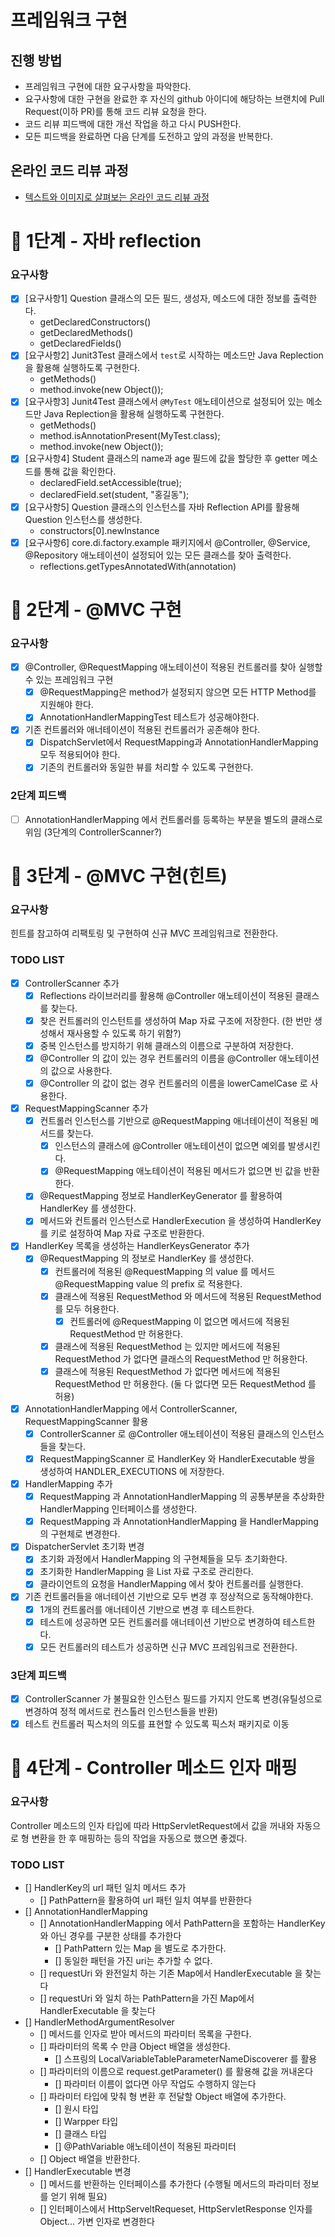 # 프레임워크 구현
## 진행 방법
* 프레임워크 구현에 대한 요구사항을 파악한다.
* 요구사항에 대한 구현을 완료한 후 자신의 github 아이디에 해당하는 브랜치에 Pull Request(이하 PR)를 통해 코드 리뷰 요청을 한다.
* 코드 리뷰 피드백에 대한 개선 작업을 하고 다시 PUSH한다.
* 모든 피드백을 완료하면 다음 단계를 도전하고 앞의 과정을 반복한다.

## 온라인 코드 리뷰 과정
* [텍스트와 이미지로 살펴보는 온라인 코드 리뷰 과정](https://github.com/next-step/nextstep-docs/tree/master/codereview)

# 🚀 1단계 - 자바 reflection

### 요구사항
- [x] [요구사항1] Question 클래스의 모든 필드, 생성자, 메소드에 대한 정보를 출력한다.
  - getDeclaredConstructors()
  - getDeclaredMethods()
  - getDeclaredFields()
- [x] [요구사항2] Junit3Test 클래스에서 `test`로 시작하는 메소드만 Java Replection을 활용해 실행하도록 구현한다.
  - getMethods()
  - method.invoke(new Object());
- [x] [요구사항3] Junit4Test 클래스에서 `@MyTest` 애노테이션으로 설정되어 있는 메소드만 Java Replection을 활용해 실행하도록 구현한다.
  - getMethods()
  - method.isAnnotationPresent(MyTest.class);
  - method.invoke(new Object()); 
- [x] [요구사항4] Student 클래스의 name과 age 필드에 값을 할당한 후 getter 메소드를 통해 값을 확인한다.
  - declaredField.setAccessible(true);
  - declaredField.set(student, "홍길동"); 
- [x] [요구사항5] Question 클래스의 인스턴스를 자바 Reflection API를 활용해 Question 인스턴스를 생성한다.
  - constructors[0].newInstance
- [x] [요구사항6] core.di.factory.example 패키지에서 @Controller, @Service, @Repository 애노테이션이 설정되어 있는 모든 클래스를 찾아 출력한다.
  - reflections.getTypesAnnotatedWith(annotation)

# 🚀 2단계 - @MVC 구현

### 요구사항
- [x] @Controller, @RequestMapping 애노테이션이 적용된 컨트롤러를 찾아 실행할 수 있는 프레임워크 구현
  - [x] @RequestMapping은 method가 설정되지 않으면 모든 HTTP Method를 지원해야 한다.
  - [x] AnnotationHandlerMappingTest 테스트가 성공해야한다.
- [x] 기존 컨트롤러와 애너테이션이 적용된 컨트롤러가 공존해야 한다.
  - [x] DispatchServlet에서 RequestMapping과 AnnotationHandlerMapping 모두 적용되어야 한다.
  - [x] 기존의 컨트롤러와 동일한 뷰를 처리할 수 있도록 구현한다.

### 2단계 피드백
- [ ] AnnotationHandlerMapping 에서 컨트롤러를 등록하는 부분을 별도의 클래스로 위임 (3단계의 ControllerScanner?)


# 🚀 3단계 - @MVC 구현(힌트)

### 요구사항
힌트를 참고하여 리팩토링 및 구현하여 신규 MVC 프레임워크로 전환한다.

### TODO LIST
- [x] ControllerScanner 추가
  - [x] Reflections 라이브러리를 활용해 @Controller 애노테이션이 적용된 클래스를 찾는다.
  - [x] 찾은 컨트롤러의 인스턴트를 생성하여 Map 자료 구조에 저장한다. (한 번만 생성해서 재사용할 수 있도록 하기 위함?)
  - [x] 중복 인스턴스를 방지하기 위해 클래스의 이름으로 구분하여 저장한다.
  - [x] @Controller 의 값이 있는 경우 컨트롤러의 이름을 @Controller 애노테이션의 값으로 사용한다.
  - [x] @Controller 의 값이 없는 경우 컨트롤러의 이름을 lowerCamelCase 로 사용한다.
- [x] RequestMappingScanner 추가
  - [x] 컨트롤러 인스턴스를 기반으로 @RequestMapping 애너테이션이 적용된 메서드를 찾는다. 
    - [x] 인스턴스의 클래스에 @Controller 애노테이션이 없으면 예외를 발생시킨다.
    - [x] @RequestMapping 애노테이션이 적용된 메서드가 없으면 빈 값을 반환한다.
  - [x] @RequestMapping 정보로 HandlerKeyGenerator 를 활용하여 HandlerKey 를 생성한다. 
  - [x] 메서드와 컨트롤러 인스턴스로 HandlerExecution 을 생성하여 HandlerKey 를 키로 설정하여 Map 자료 구조로 반환한다. 
- [x] HandlerKey 목록을 생성하는 HandlerKeysGenerator 추가 
  - [x] @RequestMapping 의 정보로 HandlerKey 를 생성한다.
    - [x] 컨트롤러에 적용된 @RequestMapping 의 value 를 메서드 @RequestMapping value 의 prefix 로 적용한다. 
    - [x] 클래스에 적용된 RequestMethod 와 메서드에 적용된 RequestMethod 를 모두 허용한다.
      - [x] 컨트롤러에 @RequestMapping 이 없으면 메서드에 적용된 RequestMethod 만 허용한다.
    - [x] 클래스에 적용된 RequestMethod 는 있지만 메서드에 적용된 RequestMethod 가 없다면 클래스의 RequestMethod 만 허용한다.
    - [x] 클래스에 적용된 RequestMethod 가 없다면 메서드에 적용된 RequestMethod 만 허용한다. (둘 다 없다면 모든 RequestMethod 를 허용)
- [x] AnnotationHandlerMapping 에서 ControllerScanner, RequestMappingScanner 활용
  - [x] ControllerScanner 로 @Controller 애노테이션이 적용된 클래스의 인스턴스들을 찾는다.
  - [x] RequestMappingScanner 로 HandlerKey 와 HandlerExecutable 쌍을 생성하여 HANDLER_EXECUTIONS 에 저장한다.
- [x] HandlerMapping 추가
  - [x] RequestMapping 과 AnnotationHandlerMapping 의 공통부분을 추상화한 HandlerMapping 인터페이스를 생성한다.
  - [x] RequestMapping 과 AnnotationHandlerMapping 을 HandlerMapping 의 구현체로 변경한다.
- [x] DispatcherServlet 초기화 변경
  - [x] 초기화 과정에서 HandlerMapping 의 구현체들을 모두 초기화한다.
  - [x] 초기화한 HandlerMapping 을 List 자료 구조로 관리한다. 
  - [x] 클라이언트의 요청을 HandlerMapping 에서 찾아 컨트롤러를 실행한다.
- [x] 기존 컨트롤러들을 애너테이션 기반으로 모두 변경 후 정상적으로 동작해야한다.
  - [x] 1개의 컨트롤러를 애너테이션 기반으로 변경 후 테스트한다.
  - [x] 테스트에 성공하면 모든 컨트롤러를 애너테이션 기반으로 변경하여 테스트한다.
  - [x] 모든 컨트롤러의 테스트가 성공하면 신규 MVC 프레임워크로 전환한다.

### 3단계 피드백
- [x] ControllerScanner 가 불필요한 인스턴스 필드를 가지지 안도록 변경(유틸성으로 변경하여 정적 메서드로 컨스톨러 인스턴스들을 반환)
- [x] 테스트 컨트롤러 픽스처의 의도를 표현할 수 있도록 픽스처 패키지로 이동 

# 🚀 4단계 - Controller 메소드 인자 매핑

### 요구사항
Controller 메소드의 인자 타입에 따라 HttpServletRequest에서 값을 꺼내와 자동으로 형 변환을 한 후 매핑하는 등의 작업을 자동으로 했으면 좋겠다.


### TODO LIST
- [] HandlerKey의 url 패턴 일치 메서드 추가 
  - [] PathPattern을 활용하여 url 패턴 일치 여부를 반환한다 
- [] AnnotationHandlerMapping 
  - [] AnnotationHandlerMapping 에서 PathPattern을 포함하는 HandlerKey와 아닌 경우를 구분한 상태를 추가한다
    - [] PathPattern 있는 Map 을 별도로 추가한다.  
    - [] 동일한 패턴을 가진 uri는 추가할 수 없다.
  - [] requestUri 와 완전일치 하는 기존 Map에서 HandlerExecutable 을 찾는다
  - [] requestUri 와 일치 하는 PathPattern을 가진 Map에서 HandlerExecutable 을 찾는다
- [] HandlerMethodArgumentResolver
  - [] 메서드를 인자로 받아 메서드의 파라미터 목록을 구한다.
  - [] 파라미터의 목록 수 만큼 Object 배열을 생성한다.
    - [] 스프링의 LocalVariableTableParameterNameDiscoverer 를 활용
  - [] 파라미터의 이름으로 request.getParameter() 를 활용해 값을 꺼내온다
    - [] 파라미터 이름이 없다면 아무 작업도 수행하지 않는다
  - [] 파라미터 타입에 맞춰 형 변환 후 전달할 Object 배열에 추가한다.
    - [] 원시 타입
    - [] Warpper 타입
    - [] 클래스 타입
    - [] @PathVariable 애노테이션이 적용된 파라미터 
  - [] Object 배열을 반환한다.
- [] HandlerExecutable 변경
  - [] 메서드를 반환하는 인터페이스를 추가한다 (수행될 메서드의 파라미터 정보를 얻기 위해 필요)
  - [] 인터페이스에서 HttpServeltRequeset, HttpServletResponse 인자를 Object... 가변 인자로 변경한다
   
